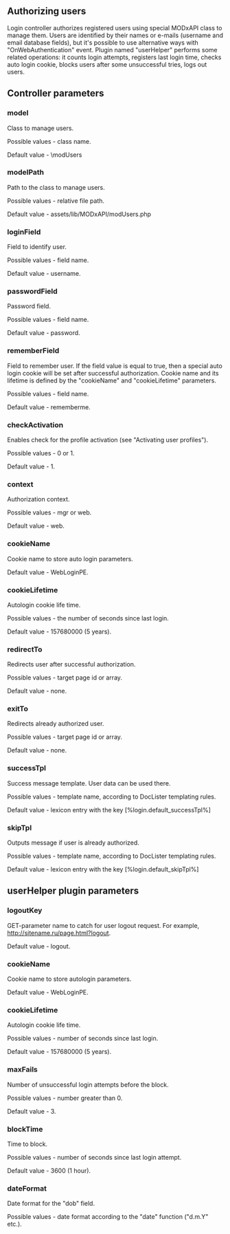 ## Authorizing users

Login controller authorizes registered users using special MODxAPI class to manage them. Users are identified by their names or e-mails (username and email database fields), but it's possible to use alternative ways with "OnWebAuthentication" event. Plugin named "userHelper" performs some related operations: it counts login attempts, registers last login time, checks auto login cookie, blocks users after some unsuccessful tries, logs out users.    

## Controller parameters

### model
Class to manage users.

Possible values - class name.

Default value - \modUsers

### modelPath
Path to the class to manage users.

Possible values - relative file path.

Default value - assets/lib/MODxAPI/modUsers.php

### loginField
Field to identify user.

Possible values - field name.

Default value - username.

### passwordField
Password field.

Possible values - field name.

Default value - password.

### rememberField
Field to remember user. If the field value is equal to true, then a special auto login cookie will be set after successful authorization. Cookie name and its lifetime is defined by the "cookieName" and "cookieLifetime" parameters.

Possible values - field name.

Default value - rememberme.

### checkActivation
Enables check for the profile activation (see "Activating user profiles"). 

Possible values - 0 or 1.

Default value - 1.

### context
Authorization context.

Possible values - mgr or web.

Default value - web.

### cookieName
Cookie name to store auto login parameters.

Default value - WebLoginPE.

### cookieLifetime
Autologin cookie life time.

Possible values - the number of seconds since last login.

Default value - 157680000 (5 years).

### redirectTo
Redirects user after successful authorization.

Possible values - target page id or array.

Default value - none.

### exitTo
Redirects already authorized user.

Possible values - target page id or array.

Default value - none.

### successTpl
Success message template. User data can be used there.

Possible values - template name, according to DocLister templating rules.

Default value - lexicon entry with the key [%login.default_successTpl%]

### skipTpl
Outputs message if user is already authorized.

Possible values - template name, according to DocLister templating rules.

Default value - lexicon entry with the key [%login.default_skipTpl%]

## userHelper plugin parameters
### logoutKey
GET-parameter name to catch for user logout request. For example, http://sitename.ru/page.html?logout.

Default value - logout.

### cookieName
Cookie name to store autologin parameters.

Default value - WebLoginPE.

### cookieLifetime
Autologin cookie life time.

Possible values - number of seconds since last login.

Default value - 157680000 (5 years).

### maxFails
Number of unsuccessful login attempts before the block.

Possible values - number greater than 0.

Default value - 3.

### blockTime
Time to block.

Possible values - number of seconds since last login attempt.

Default value - 3600 (1 hour).

### dateFormat
Date format for the "dob" field.

Possible values - date format according to the "date" function ("d.m.Y" etc.).
